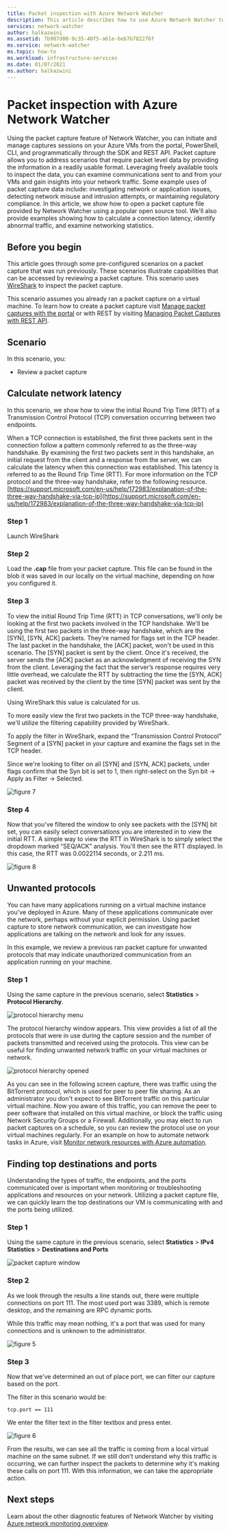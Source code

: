 ```yaml
---
title: Packet inspection with Azure Network Watcher
description: This article describes how to use Azure Network Watcher to perform deep packet inspection collected from a VM.
services: network-watcher
author: halkazwini
ms.assetid: 7b907d00-9c35-40f5-a61e-beb7b782276f
ms.service: network-watcher
ms.topic: how-to
ms.workload: infrastructure-services
ms.date: 01/07/2021
ms.author: halkazwini
---
```


# Packet inspection with Azure Network Watcher

Using the packet capture feature of Network Watcher, you can initiate and manage captures sessions on your Azure VMs from the portal, PowerShell, CLI, and programmatically through the SDK and REST API. Packet capture allows you to address scenarios that require packet level data by providing the information in a readily usable format. Leveraging freely available tools to inspect the data, you can examine communications sent to and from your VMs and gain insights into your network traffic. Some example uses of packet capture data include: investigating network or application issues, detecting network misuse and intrusion attempts, or maintaining regulatory compliance. In this article, we show how to open a packet capture file provided by Network Watcher using a popular open source tool. We'll also provide examples showing how to calculate a connection latency, identify abnormal traffic, and examine networking statistics.

## Before you begin

This article goes through some pre-configured scenarios on a packet capture that was run previously. These scenarios illustrate capabilities that can be accessed by reviewing a packet capture. This scenario uses [WireShark](https://www.wireshark.org/) to inspect the packet capture.

This scenario assumes you already ran a packet capture on a virtual machine. To learn how to create a packet capture visit [Manage packet captures with the portal](network-watcher-packet-capture-manage-portal.md) or with REST by visiting [Managing Packet Captures with REST API](network-watcher-packet-capture-manage-rest.md).

## Scenario

In this scenario, you:

* Review a packet capture

## Calculate network latency

In this scenario, we show how to view the initial Round Trip Time (RTT) of a Transmission Control Protocol (TCP) conversation occurring between two endpoints.

When a TCP connection is established, the first three packets sent in the connection follow a pattern commonly referred to as the three-way handshake. By examining the first two packets sent in this handshake, an initial request from the client and a response from the server, we can calculate the latency when this connection was established. This latency is referred to as the Round Trip Time (RTT). For more information on the TCP protocol and the three-way handshake, refer to the following resource. [https://support.microsoft.com/en-us/help/172983/explanation-of-the-three-way-handshake-via-tcp-ip](https://support.microsoft.com/en-us/help/172983/explanation-of-the-three-way-handshake-via-tcp-ip)

### Step 1

Launch WireShark

### Step 2

Load the **.cap** file from your packet capture. This file can be found in the blob it was saved in our locally on the virtual machine, depending on how you configured it.

### Step 3

To view the initial Round Trip Time (RTT) in TCP conversations, we'll only be looking at the first two packets involved in the TCP handshake. We'll be using the first two packets in the three-way handshake, which are the [SYN], [SYN, ACK] packets. They're named for flags set in the TCP header. The last packet in the handshake, the [ACK] packet, won't be used in this scenario. The [SYN] packet is sent by the client. Once it's received, the server sends the [ACK] packet as an acknowledgment of receiving the SYN from the client. Leveraging the fact that the server’s response requires very little overhead, we calculate the RTT by subtracting the time the [SYN, ACK] packet was received by the client by the time [SYN] packet was sent by the client.

Using WireShark this value is calculated for us.

To more easily view the first two packets in the TCP three-way handshake, we'll utilize the filtering capability provided by WireShark.

To apply the filter in WireShark, expand the “Transmission Control Protocol” Segment of a [SYN] packet in your capture and examine the flags set in the TCP header.

Since we're looking to filter on all [SYN] and [SYN, ACK] packets, under flags confirm that the Syn bit is set to 1, then right-select on the Syn bit -> Apply as Filter -> Selected.

![figure 7][7]

### Step 4

Now that you've filtered the window to only see packets with the [SYN] bit set, you can easily select conversations you are interested in to view the initial RTT. A simple way to view the RTT in WireShark is to simply select the dropdown marked “SEQ/ACK” analysis. You'll then see the RTT displayed. In this case, the RTT was 0.0022114 seconds, or 2.211 ms.

![figure 8][8]

## Unwanted protocols

You can have many applications running on a virtual machine instance you've deployed in Azure. Many of these applications communicate over the network, perhaps without your explicit permission. Using packet capture to store network communication, we can investigate how applications are talking on the network and look for any issues.

In this example, we review a previous ran packet capture for unwanted protocols that may indicate unauthorized communication from an application running on your machine.

### Step 1

Using the same capture in the previous scenario, select **Statistics** > **Protocol Hierarchy**.

![protocol hierarchy menu][2]

The protocol hierarchy window appears. This view provides a list of all the protocols that were in use during the capture session and the number of packets transmitted and received using the protocols. This view can be useful for finding unwanted network traffic on your virtual machines or network.

![protocol hierarchy opened][3]

As you can see in the following screen capture, there was traffic using the BitTorrent protocol, which is used for peer to peer file sharing. As an administrator you don't expect to see BitTorrent traffic on this particular virtual machine. Now you aware of this traffic, you can remove the peer to peer software that installed on this virtual machine, or block the traffic using Network Security Groups or a Firewall. Additionally, you may elect to run packet captures on a schedule, so you can review the protocol use on your virtual machines regularly. For an example on how to automate network tasks in Azure, visit [Monitor network resources with Azure automation](network-watcher-monitor-with-azure-automation.md).

## Finding top destinations and ports

Understanding the types of traffic, the endpoints, and the ports communicated over is important when monitoring or troubleshooting applications and resources on your network. Utilizing a packet capture file, we can quickly learn the top destinations our VM is communicating with and the ports being utilized.

### Step 1

Using the same capture in the previous scenario, select **Statistics** > **IPv4 Statistics** > **Destinations and Ports**

![packet capture window][4]

### Step 2

As we look through the results a line stands out, there were multiple connections on port 111. The most used port was 3389, which is remote desktop, and the remaining are RPC dynamic ports.

While this traffic may mean nothing, it's a port that was used for many connections and is unknown to the administrator.

![figure 5][5]

### Step 3

Now that we've determined an out of place port, we can filter our capture based on the port.

The filter in this scenario would be:

```
tcp.port == 111
```

We enter the filter text in the filter textbox and press enter.

![figure 6][6]

From the results, we can see all the traffic is coming from a local virtual machine on the same subnet. If we still don’t understand why this traffic is occurring, we can further inspect the packets to determine why it's making these calls on port 111. With this information, we can take the appropriate action.

## Next steps

Learn about the other diagnostic features of Network Watcher by visiting [Azure network monitoring overview](network-watcher-monitoring-overview.md).

[1]: ./media/network-watcher-deep-packet-inspection/figure1.png
[2]: ./media/network-watcher-deep-packet-inspection/figure2.png
[3]: ./media/network-watcher-deep-packet-inspection/figure3.png
[4]: ./media/network-watcher-deep-packet-inspection/figure4.png
[5]: ./media/network-watcher-deep-packet-inspection/figure5.png
[6]: ./media/network-watcher-deep-packet-inspection/figure6.png
[7]: ./media/network-watcher-deep-packet-inspection/figure7.png
[8]: ./media/network-watcher-deep-packet-inspection/figure8.png













